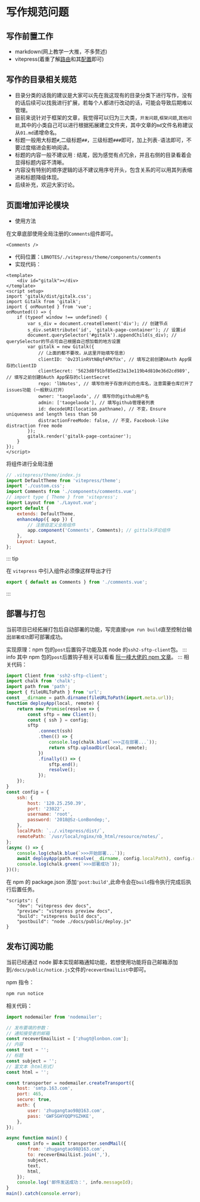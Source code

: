 # 写作规范问题

## 写作前置工作

- markdown(网上教学一大推，不多赘述)
- vitepress(着重了解[路由](https://vitepress.dev/zh/guide/routing)和其[配置](https://vitepress.dev/zh/reference/site-config)即可)

## 写作的目录相关规范

- 目录分类的话我的建议是大家可以先在我这现有的目录分类下进行写作，没有的话后续可以找我进行扩展，若每个人都进行改动的话，可能会导致后期难以管理。
- 目前来说针对于框架的文章，我觉得可以归为三大类，`开发问题`,`框架问题`,`其他问题`,其中的小类自己可以进行根据拓展建立文件夹，其中文章的`md`文件名称建议从`01.md`递增命名。
- 标题一般用大标题`#`,二级标题`##`，三级标题`###`即可，加上列表`-`语法即可，不要过度缩进会影响阅读。
- 标题的内容一般不建议用`：`结尾，因为感觉有点冗余，并且右侧的目录看着会显得标题内容不清晰。
- 内容没有特别的顺序逻辑的话不建议用序号开头，包含关系的可以用其列表缩进和标题降级体现。
- 后续补充，欢迎大家讨论。

## 页面增加评论模块

- 使用方法

在文章底部使用全局注册的`Comments`组件即可。

```vue
<Comments />
```

- 代码位置：`LBNOTES/./vitepress/theme/components/comments`
- 实现代码：

```vue
<template>
	<div id="gitalk"></div>
</template>
<script setup>
import 'gitalk/dist/gitalk.css';
import Gitalk from 'gitalk';
import { onMounted } from 'vue';
onMounted(() => {
	if (typeof window !== undefined) {
		var s_div = document.createElement('div'); // 创建节点
		s_div.setAttribute('id', 'gitalk-page-container'); // 设置id
		document.querySelector('#gitalk').appendChild(s_div); // querySelector的节点可自己根据自己想加载的地方设置
		var gitalk = new Gitalk({
			//（上面的都不要改，从这里开始填写信息）
			clientID: 'Ov23linRVtNBqf4PKfUx', // 填写之前创建OAuth App保存的clientID
			clientSecret: '5623d8f91bf85ed23a13e119b4d810e36d2cd989', // 填写之前创建OAuth App保存的clientSecret
			repo: 'lbNotes', // 填写你用于存放评论的仓库名，注意需要仓库打开了issues功能（一般默认打开）
			owner: 'taogelaoda', // 填写你的github用户名
			admin: ['taogelaoda'], // 填写github管理者列表
			id: decodeURI(location.pathname), // 不变，Ensure uniqueness and length less than 50
			distractionFreeMode: false, // 不变，Facebook-like distraction free mode
		});
		gitalk.render('gitalk-page-container');
	}
});
</script>
```

将组件进行全局注册

```js
// .vitepress/theme/index.js
import DefaultTheme from 'vitepress/theme';
import './custom.css';
import Comments from './components/comments.vue';
// import type { Theme } from 'vitepress';
import Layout from './Layout.vue';
export default {
	extends: DefaultTheme,
	enhanceApp({ app }) {
		// 注册自定义全局组件
		app.component('Comments', Comments); // gittalk评论组件
	},
	Layout: Layout,
};
```

::: tip

在 `vitepress` 中引入组件必须像这样导出才行

```js
export { default as Comments } from './comments.vue';
```

:::

## 部署与打包

当前项目已经拓展打包后自动部署的功能，写完直接`npm run build`直至控制台输出`部署成功`即可部署成功。

实现原理：npm 包的`post`后置钩子功能及其 node 的`ssh2-sftp-client`包。
::: info
其中 npm 包的`post`后置钩子相关可以看看
[阮一峰大佬的 npm 文章](https://www.ruanyifeng.com/blog/2016/10/npm_scripts.html)。
:::
相关代码：

```javascript
import Client from 'ssh2-sftp-client';
import chalk from 'chalk';
import path from 'path';
import { fileURLToPath } from 'url';
const __dirname = path.dirname(fileURLToPath(import.meta.url));
function deployApp(local, remote) {
	return new Promise(resolve => {
		const sftp = new Client();
		const { ssh } = config;
		sftp
			.connect(ssh)
			.then(() => {
				console.log(chalk.blue(`>>>正在部署...`));
				return sftp.uploadDir(local, remote);
			})
			.finally(() => {
				sftp.end();
				resolve();
			});
	});
}
const config = {
	ssh: {
		host: '120.25.250.39',
		port: '23022',
		username: 'root',
		password: '2018@Sz-LonBondep;',
	},
	localPath: `../.vitepress/dist/`,
	remotePath: `/usr/local/nginx/nb_html/resource/notes/`,
};
(async () => {
	console.log(chalk.blue(`>>>开始部署...`));
	await deployApp(path.resolve(__dirname, config.localPath), config.remotePath);
	console.log(chalk.green(`>>>部署成功`));
})();
```

在 npm 的 package.json 添加`'post:build'`,此命令会在`build`指令执行完成后执行后置任务。

```json{5}
"scripts": {
    "dev": "vitepress dev docs",
    "preview": "vitepress preview docs",
    "build": "vitepress build docs",
    "postbuild": "node ./docs/public/deploy.js"
}
```

## 发布订阅功能

当前已经通过 node 脚本实现邮箱通知功能，若想使用功能将自己邮箱添加到`/docs/public/notice.js`文件的`receverEmailList`中即可。

npm 指令：

```bash
npm run notice
```

相关代码：

```js
import nodemailer from 'nodemailer';

// 发布要填的参数：
// 通知接受者的邮箱
const receverEmailList = ['zhugt@lonbon.com'];
// 内容
const text = '';
// 标题
const subject = '';
// 富文本（html形式）
const html = '';

const transporter = nodemailer.createTransport({
	host: 'smtp.163.com',
	port: 465,
	secure: true,
	auth: {
		user: 'zhugangtao98@163.com',
		pass: 'GWFSGHYQQPYGZHKE',
	},
});

async function main() {
	const info = await transporter.sendMail({
		from: 'zhugangtao98@163.com',
		to: receverEmailList.join(','),
		subject,
		text,
		html,
	});
	console.log('邮件发送成功：', info.messageId);
}
main().catch(console.error);
```

<Comments/>

